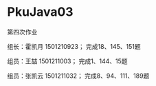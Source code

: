 # PkuJava03
第四次作业
<html>
<p>组长：霍凯月   1501210923； 完成18、145、151题 </p>
<p>组员：王喆     1501211003； 完成1、144、15题</p>
<p>组员：张凯云   1501211032； 完成8、94、111、189题 </p>
</html>
